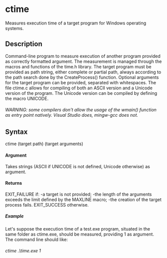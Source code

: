# ctime
Measures execution time of a target program for Windows operating systems.

## Description
Command-line program to measure execution of another program provided as correctly formatted argument.
The measurement is managed through the macros and functions of the time.h library.
The target program must be provided as path string, either complete or partial path, always according to the path search done by the CreateProcess() function.
Optional arguments for the target program can be provided, separated with whitespaces.
The file ctime.c allows for compiling of both an ASCII version and a Unicode version of the program.
The Unicode version can be compiled by defining the macro UNICODE.
###### WARNING: some compilers don't allow the usage of the wmain() function as entry point natively. Visual Studio does, mingw-gcc does not.

## Syntax
ctime (target path) (target arguments)

#### Argument
Takes strings (ASCII if UNICODE is not defined, Unicode otherwise) as argument.
#### Returns
EXIT_FAILURE if:
-a target is not provided;
-the length of the arguments exceeds the limit defined by the MAXLINE macro;
-the creation of the target process fails.
EXIT_SUCCESS otherwise.

##### Example
Let's suppose the execution time of a test.exe program, situated in the same folder as ctime.exe, should be measured, providing 1 as argument.
The command line should like:
###### ctime .\\time.exe 1
